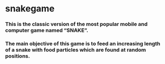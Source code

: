 # snakegame
### This is the classic version of the most popular mobile and computer game named “SNAKE”. 
### The main objective of this game is to feed an increasing length of a snake with food particles which are found at random positions.
